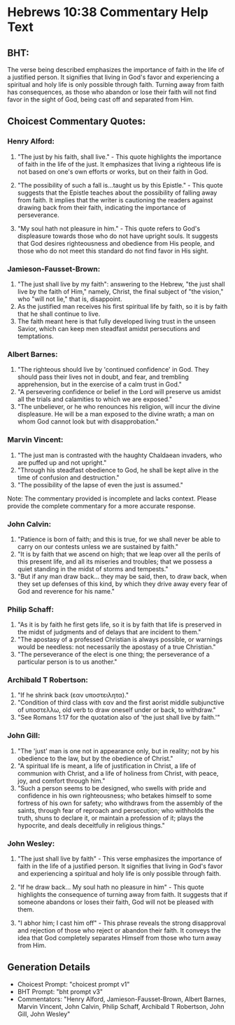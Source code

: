 # Hebrews 10:38 Commentary Help Text

## BHT:
The verse being described emphasizes the importance of faith in the life of a justified person. It signifies that living in God's favor and experiencing a spiritual and holy life is only possible through faith. Turning away from faith has consequences, as those who abandon or lose their faith will not find favor in the sight of God, being cast off and separated from Him.

## Choicest Commentary Quotes:
### Henry Alford:
1. "The just by his faith, shall live." - This quote highlights the importance of faith in the life of the just. It emphasizes that living a righteous life is not based on one's own efforts or works, but on their faith in God.

2. "The possibility of such a fall is...taught us by this Epistle." - This quote suggests that the Epistle teaches about the possibility of falling away from faith. It implies that the writer is cautioning the readers against drawing back from their faith, indicating the importance of perseverance.

3. "My soul hath not pleasure in him." - This quote refers to God's displeasure towards those who do not have upright souls. It suggests that God desires righteousness and obedience from His people, and those who do not meet this standard do not find favor in His sight.

### Jamieson-Fausset-Brown:
1. "The just shall live by my faith": answering to the Hebrew, "the just shall live by the faith of Him," namely, Christ, the final subject of "the vision," who "will not lie," that is, disappoint.
2. As the justified man receives his first spiritual life by faith, so it is by faith that he shall continue to live.
3. The faith meant here is that fully developed living trust in the unseen Savior, which can keep men steadfast amidst persecutions and temptations.

### Albert Barnes:
1. "The righteous should live by 'continued confidence' in God. They should pass their lives not in doubt, and fear, and trembling apprehension, but in the exercise of a calm trust in God." 
2. "A persevering confidence or belief in the Lord will preserve us amidst all the trials and calamities to which we are exposed."
3. "The unbeliever, or he who renounces his religion, will incur the divine displeasure. He will be a man exposed to the divine wrath; a man on whom God cannot look but with disapprobation."

### Marvin Vincent:
1. "The just man is contrasted with the haughty Chaldaean invaders, who are puffed up and not upright."
2. "Through his steadfast obedience to God, he shall be kept alive in the time of confusion and destruction."
3. "The possibility of the lapse of even the just is assumed."

Note: The commentary provided is incomplete and lacks context. Please provide the complete commentary for a more accurate response.

### John Calvin:
1. "Patience is born of faith; and this is true, for we shall never be able to carry on our contests unless we are sustained by faith."
2. "It is by faith that we ascend on high; that we leap over all the perils of this present life, and all its miseries and troubles; that we possess a quiet standing in the midst of storms and tempests."
3. "But if any man draw back... they may be said, then, to draw back, when they set up defenses of this kind, by which they drive away every fear of God and reverence for his name."

### Philip Schaff:
1. "As it is by faith he first gets life, so it is by faith that life is preserved in the midst of judgments and of delays that are incident to them."
2. "The apostasy of a professed Christian is always possible, or warnings would be needless: not necessarily the apostasy of a true Christian."
3. "The perseverance of the elect is one thing; the perseverance of a particular person is to us another."

### Archibald T Robertson:
1. "If he shrink back (εαν υποστειλητα)."
2. "Condition of third class with εαν and the first aorist middle subjunctive of υποστελλω, old verb to draw oneself under or back, to withdraw."
3. "See Romans 1:17 for the quotation also of 'the just shall live by faith.'"

### John Gill:
1. "The 'just' man is one not in appearance only, but in reality; not by his obedience to the law, but by the obedience of Christ."
2. "A spiritual life is meant, a life of justification in Christ, a life of communion with Christ, and a life of holiness from Christ, with peace, joy, and comfort through him."
3. "Such a person seems to be designed, who swells with pride and confidence in his own righteousness; who betakes himself to some fortress of his own for safety; who withdraws from the assembly of the saints, through fear of reproach and persecution; who withholds the truth, shuns to declare it, or maintain a profession of it; plays the hypocrite, and deals deceitfully in religious things."

### John Wesley:
1. "The just shall live by faith" - This verse emphasizes the importance of faith in the life of a justified person. It signifies that living in God's favor and experiencing a spiritual and holy life is only possible through faith.

2. "If he draw back... My soul hath no pleasure in him" - This quote highlights the consequence of turning away from faith. It suggests that if someone abandons or loses their faith, God will not be pleased with them.

3. "I abhor him; I cast him off" - This phrase reveals the strong disapproval and rejection of those who reject or abandon their faith. It conveys the idea that God completely separates Himself from those who turn away from Him.


## Generation Details
- Choicest Prompt: "choicest prompt v1"
- BHT Prompt: "bht prompt v3"
- Commentators: "Henry Alford, Jamieson-Fausset-Brown, Albert Barnes, Marvin Vincent, John Calvin, Philip Schaff, Archibald T Robertson, John Gill, John Wesley"

